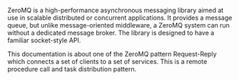ZeroMQ is a high-performance asynchronous messaging library aimed at use in scalable distributed or concurrent applications.
It provides a message queue, but unlike message-oriented middleware, a ZeroMQ system can run without a dedicated message broker.
The library is designed to have a familiar socket-style API.

This documentation is about one of the ZeroMQ pattern Request-Reply which connects a set of clients to a set of services.
This is a remote procedure call and task distribution pattern.